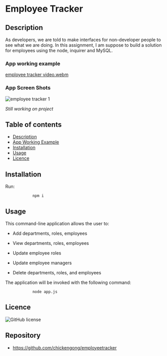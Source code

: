 #  Employee Tracker

## Description 
As developers, we are told to make interfaces for non-developer people to see what we are doing. In this assignment, I am suppose to build
a solution for employees using the node, inquirer and MySQL. 

### App working example
[employee tracker video.webm](https://user-images.githubusercontent.com/108504537/198173941-70b2f406-a829-43d5-8b7a-d0f7134bdc67.webm)



### App Screen Shots

![employee tracker 1](https://user-images.githubusercontent.com/108504537/198173951-6be782aa-87f8-4667-ade6-0a613c4fc824.jpg)

*Still working on project*

## Table of contents

- [Description](#Description)
- [App Working Example](#Description)
- [Installation](#Installation)
- [Usage](#Usage)
- [Licence](#Licence)

## Installation
Run:

                npm i

## Usage

This command-line application allows the user to:

  * Add departments, roles, employees

  * View departments, roles, employees

  * Update employee roles

  * Update employee managers

  * Delete departments, roles, and employees

The application will be invoked with the following command:

                node app.js

## Licence

![GitHub license](https://img.shields.io/badge/license-MIT-blue.svg)

## Repository


- https://github.com/chickengong/employeetracker

